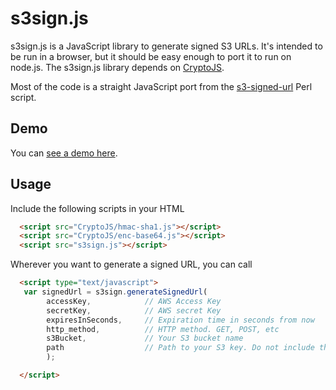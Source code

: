 s3sign.js
=========

s3sign.js is a JavaScript library to generate signed S3 URLs. It's intended to be run in a browser, but it should be easy enough to port it to run on node.js. The s3sign.js library depends on [CryptoJS](https://code.google.com/p/crypto-js/).

Most of the code is a straight JavaScript port from the [s3-signed-url](https://github.com/rbrigham/s3-signed-url) Perl script.

Demo
-----
You can [see a demo here](http://roxtar.github.io/s3sign/s3sign.html).

Usage
------
Include the following scripts in your HTML
```html
  <script src="CryptoJS/hmac-sha1.js"></script>
  <script src="CryptoJS/enc-base64.js"></script>
  <script src="s3sign.js"></script>
```
Wherever you want to generate a signed URL, you can call

```html
  <script type="text/javascript">
   var signedUrl = s3sign.generateSignedUrl(
        accessKey,            // AWS Access Key
        secretKey,            // AWS secret Key
        expiresInSeconds,     // Expiration time in seconds from now
        http_method,          // HTTP method. GET, POST, etc
        s3Bucket,             // Your S3 bucket name
        path                  // Path to your S3 key. Do not include the bucket name in this.
        );

  </script>
```
